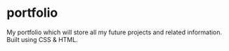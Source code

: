 # portfolio
My portfolio which will store all my future projects and related information. Built using CSS & HTML.